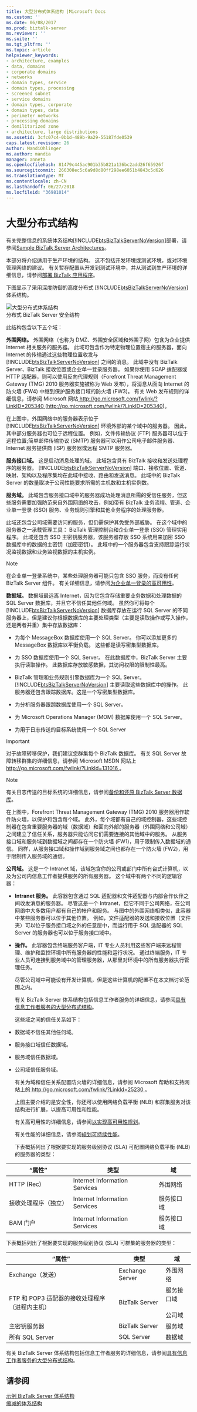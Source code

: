 ```yaml
---
title: 大型分布式体系结构 |Microsoft Docs
ms.custom: ''
ms.date: 06/08/2017
ms.prod: biztalk-server
ms.reviewer: ''
ms.suite: ''
ms.tgt_pltfrm: ''
ms.topic: article
helpviewer_keywords:
- architecture, examples
- data, domains
- corporate domains
- networks
- domain types, service
- domain types, processing
- screened subnet
- service domains
- domain types, corporate
- domain types, data
- perimeter networks
- processing domains
- demilitarized zone
- architecture, large distributions
ms.assetid: 3cfc07c4-0b1d-489b-9a29-55187fde0539
caps.latest.revision: 26
author: MandiOhlinger
ms.author: mandia
manager: anneta
ms.openlocfilehash: 81479c445ac901b35b821a136bc2add26f65926f
ms.sourcegitcommit: 266308ec5c6a9d8d80ff298ee6051b4843c5d626
ms.translationtype: MT
ms.contentlocale: zh-CN
ms.lasthandoff: 06/27/2018
ms.locfileid: "36981014"
---
```

# <a name="large-distributed-architecture"></a>大型分布式结构
有关完整信息的系统体系结构[!INCLUDE[btsBizTalkServerNoVersion](../includes/btsbiztalkservernoversion-md.md)]部署，请参阅[Sample BizTalk Server Architectures](../core/sample-biztalk-server-architectures.md)。  
  
 本部分将介绍适用于生产环境的结构。 这不包括开发环境或测试环境，或对环境管理网络的建议。 有关暂存配置从开发到测试环境中，并从测试到生产环境的详细信息，请参阅[部署 BizTalk 应用程序](../core/deploying-biztalk-applications.md)。  
  
 下图显示了采用深度防御的高度分布式 [!INCLUDE[btsBizTalkServerNoVersion](../includes/btsbiztalkservernoversion-md.md)] 体系结构。  
  
 ![大型分布式体系结构](../core/media/06c5ae00-17aa-42f5-88d1-487bf7720183.gif "06c5ae00-17aa-42f5-88d1-487bf7720183")  
分布式 BizTalk Server 安全结构  
  
 此结构包含以下五个域：  
  
 **外围网络。** 外围网络（也称为 DMZ、外围安全区域和外围子网）包含为企业提供 Internet 相关服务的服务器。 此域可包含作为特定物理位置宿主的服务器，面向 Internet 的传输通过这些物理位置收发与 [!INCLUDE[btsBizTalkServerNoVersion](../includes/btsbiztalkservernoversion-md.md)] 之间的消息。 此域中没有 BizTalk Server、BizTalk 接收位置或企业单一登录服务器。 如果你使用 SOAP 适配器或 HTTP 适配器，则可以使用反向代理规则（Forefront Threat Management Gateway (TMG) 2010 服务器实施被称为 Web 发布），将消息从面向 Internet 的防火墙 (FW4) 中继到保护服务接口域的防火墙 (FW3)。 有关 Web 发布规则的详细信息，请参阅 Microsoft 网站[ http://go.microsoft.com/fwlink/?LinkID=205340 ](http://go.microsoft.com/fwlink/?LinkID=205340) (<http://go.microsoft.com/fwlink/?LinkID=205340>)。  
  
 在上图中，外围网络中的服务器表示位于 [!INCLUDE[btsBizTalkServerNoVersion](../includes/btsbiztalkservernoversion-md.md)] 环境外部的某个域中的服务器。 因此，其中部分服务器也可位于远程位置。 例如，文件传输协议 (FTP) 服务器可以位于远程位置;简单邮件传输协议 (SMTP) 服务器可以用作公司电子邮件服务器、 Internet 服务提供商 (ISP) 服务器或远程 SMTP 服务器。  
  
 **服务接口域。** 这是启动消息处理的域。 此域包含具有 BizTalk 接收和发送处理程序的服务器。 [!INCLUDE[btsBizTalkServerNoVersion](../includes/btsbiztalkservernoversion-md.md)] 端口、接收位置、管道、映射、架构以及程序集均在此域中接收、路由和发送消息。 此域中的 BizTalk Server 的数量取决于公司性能要求所需的主机数和主机实例数。  
  
 **服务域。** 此域包含服务接口域中的服务器成功处理消息所需的受信任服务，但这些服务需要加强防范来自外围网络的攻击，例如带有 BizTalk 业务流程、管道、企业单一登录 (SSO) 服务、业务规则引擎和其他业务程序的处理服务器。  
  
 此域还包含公司域需要访问的服务，但仍需保护其免受外部威胁。 在这个域中的服务器之一承载管理工具： BizTalk 管理控制台和企业单一登录 (SSO) 管理实用程序。 此域还包含 SSO 主密钥服务器，该服务器存放 SSO 系统用来加密 SSO 数据库中的数据的主密钥（加密密钥）。 此域中的一个服务器包含支持跟踪运行状况监视数据和业务监视数据的主机实例。  
  
> [!NOTE]
>  在企业单一登录系统中，某些处理服务器可能只包含 SSO 服务，而没有任何 BizTalk Server 组件。 有关详细信息，请参阅[为企业单一登录的高可用性](../core/high-availability-for-enterprise-single-sign-on.md)。  
  
 **数据域。** 数据域最远离 Internet，因为它包含存储重要业务数据和处理数据的 SQL Server 数据库，并且它不信任其他任何域。 虽然你可将每个 [!INCLUDE[btsBizTalkServerNoVersion](../includes/btsbiztalkservernoversion-md.md)] 数据库存放在运行 SQL Server 的不同服务器上，但是建议你根据数据库的主要处理类型（主要是读取操作或写入操作，还是两者并重）集中存放数据库：  
  
- 为每个 MessageBox 数据库使用一个 SQL Server。 你可以添加更多的 MessageBox 数据库以平衡负载。 这些都是读写密集型数据库。  
  
- 为 SSO 数据库使用一个 SQL Server。 在此数据库中，BizTalk Server 主要执行读取操作。 此数据库存放敏感数据，其访问权限的限制性最高。  
  
- BizTalk 管理和业务规则引擎数据库为一个 SQL Server。 [!INCLUDE[btsBizTalkServerNoVersion](../includes/btsbiztalkservernoversion-md.md)] 主要读取这些数据库中的操作。 此服务器还包含跟踪数据库。这是一个写密集型数据库。  
  
- 为分析服务器跟踪数据库使用一个 SQL Server。  
  
- 为 Microsoft Operations Manager (MOM) 数据库使用一个 SQL Server。  
  
- 为用于日志传送的目标系统使用一个 SQL Server  
  
> [!IMPORTANT]
>  对于故障转移保护，我们建议您群集每个 BizTalk 数据库。 有关 SQL Server 故障转移群集的详细信息，请参阅 Microsoft MSDN 网站上[ http://go.microsoft.com/fwlink/?LinkId=131016 ](http://go.microsoft.com/fwlink/?LinkId=131016)。  
  
> [!NOTE]
>  有关日志传送的目标系统的详细信息，请参阅[备份和还原 BizTalk Server 数据库](../core/backing-up-and-restoring-the-biztalk-server-databases.md)。  
  
 在上图中，Forefront Threat Management Gateway (TMG) 2010 服务器用作软件防火墙，以保护和包含每个域。 此外，每个域都有自己的域控制器，这些域控制器在包含重要服务器的域（数据域）和面向外部的服务器（外围网络和公司域）之间建立了信任关系，服务器只能访问它们需要连接的其他域中的服务。 从服务接口域和服务域到数据域之间都存在一个防火墙 (FW1)，用于限制传入数据域的通信。 同样，从服务接口域和操作域到服务域之间也都存在一个防火墙 (FW2)，用于限制传入服务域的通信。  
  
 **公司域。** 这是一个 Intranet 域，该域包含你的公司或部门中所有台式计算机，以及为公司内信息工作者提供服务的所有服务器。 这个域中有两个不同的逻辑容器：  
  
- **Intranet 服务。** 此容器包含通过 SQL 适配器和文件适配器与内部合作伙伴之间收发消息的服务器。 尽管这是一个 Intranet，但它不同于公司网络，在公司网络中大多数用户都有自己的帐户和服务。 与图中的外围网络相类似，此容器中某些服务器可以位于其他位置。 例如，文件适配器的发送和接收位置（文件夹）可以位于服务接口域之外的任意层中，而运行用于 SQL 适配器的 SQL Server 的服务器也可以位于服务接口域中。  
  
- **操作。** 此容器包含终端服务客户端，IT 专业人员利用这些客户端来远程管理、维护和监控环境中所有服务器的性能和运行状况。 通过终端服务，IT 专业人员可连接到服务域中的管理服务器，从那里对环境中的所有服务器执行管理任务。  
  
  尽管公司域中可能设有开发计算机，但是这些计算机的配置不在本文档讨论范围之内。  
  
  有关 BizTalk Server 体系结构包括信息工作者服务的详细信息，请参阅[具有信息工作者服务的大型分布式结构](../core/large-distributed-architecture-with-information-worker-services.md)。  
  
  这些域之间的信任关系如下：  
  
- 数据域不信任其他任何域。  
  
- 服务接口域信任数据域。  
  
- 服务域信任数据域。  
  
- 公司域信任服务域。  
  
  有关为域和信任关系配置防火墙的详细信息，请参阅 Microsoft 帮助和支持网站上的[ http://go.microsoft.com/fwlink/?LinkId=25230 ](http://go.microsoft.com/fwlink/?LinkId=25230)。  
  
  上图主要介绍的是安全性，你还可以使用网络负载平衡 (NLB) 和群集服务对该结构进行扩展，以提高可用性和性能。  
  
  有关高可用性的详细信息，请参阅[以实现高可用性规划](../core/planning-for-high-availability3.md)。  
  
  有关性能的详细信息，请参阅[规划可持续性能](../core/planning-for-sustained-performance.md)。  
  
  下表概括列出了根据要实现的服务级别协议 (SLA) 可配置网络负载平衡 (NLB) 的服务器的类型：  
  
|“属性”|类型|域|  
|----------|----------|------------|  
|HTTP (Rec)|Internet Information Services|外围网络|  
|接收处理程序（独立）|Internet Information Services|服务接口域|  
|BAM 门户|Internet Information Services|服务接口域|  
  
 下表概括列出了根据要实现的服务级别协议 (SLA) 可群集的服务器的类型：  
  
|“属性”|类型|域|  
|----------|----------|------------|  
|Exchange（发送）|Exchange Server|外围网络|  
|FTP 和 POP3 适配器的接收处理程序（进程内主机）|BizTalk Server|服务接口域<br /><br /> 公司域|  
|主密钥服务器|BizTalk Server|服务域|  
|所有 SQL Server|SQL Server|数据域|  
  
 有关 BizTalk Server 体系结构包括信息工作者服务的详细信息，请参阅[具有信息工作者服务的大型分布式结构](../core/large-distributed-architecture-with-information-worker-services.md)。  
  
## <a name="see-also"></a>请参阅  
 [示例 BizTalk Server 体系结构](../core/sample-biztalk-server-architectures.md)   
 [缩减的体系结构](../core/scaled-down-architecture.md)
